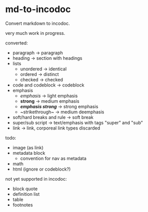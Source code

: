 # md-to-incodoc

Convert markdown to incodoc.

very much work in progress.

converted:

- paragraph -> paragraph
- heading -> section with headings
- lists
  - unordered -> identical
  - ordered -> distinct
  - checked -> checked
- code and codeblock -> codeblock
- emphasis
  - *emphasis* -> light emphasis
  - **strong** -> medium emphasis
  - ***emphasis strong*** -> strong emphasis
  - ~strikethrough~ -> medium deemphasis
- soft/hard breaks and rule -> soft break
- super/sub script -> text/emphasis with tags "super" and "sub"
- link -> link, corporeal link types discarded

todo:

- image (as link)
- metadata block
  - convention for nav as metadata
- math
- html (ignore or codeblock?)

not yet supported in incodoc:

- block quote
- definition list
- table
- footnotes
